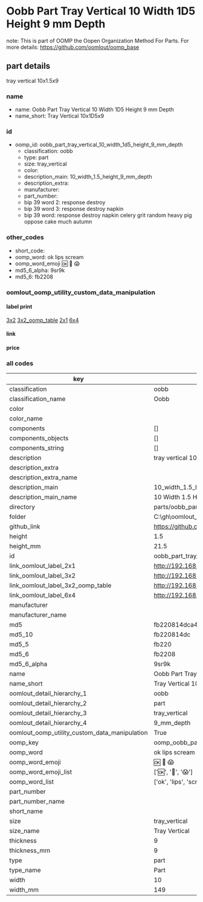 # Oobb Part Tray Vertical 10 Width 1D5 Height 9 mm Depth  

note: This is part of OOMP the Oopen Organization Method For Parts. For more details: https://github.com/oomlout/oomp_base

##  part details
  



tray vertical 10x1.5x9



### name
* name: Oobb Part Tray Vertical 10 Width 1D5 Height 9 mm Depth
* name_short: Tray Vertical 10x1D5x9 
### id
* oomp_id: oobb_part_tray_vertical_10_width_1d5_height_9_mm_depth
  * classification: oobb
  * type: part
  * size: tray_vertical
  * color: 
  * description_main: 10_width_1.5_height_9_mm_depth
  * description_extra: 
  * manufacturer: 
  * part_number: 
  * bip 39 word 2: response destroy
  * bip 39 word 3: response destroy napkin
  * bip 39 word: response destroy napkin celery grit random heavy pig oppose cake much autumn

### other_codes
* short_code: 
* oomp_word: ok lips scream
* oomp_word_emoji :ok: :lips: :scream:
* md5_6_alpha: 9sr9k
* md5_6: fb2208






### oomlout_oomp_utility_custom_data_manipulation
#### label print
[3x2](http://192.168.1.245:1112/?label=oomp%209sr9k)
[3x2_oomp_table](http://192.168.1.108:1112/?label=oomp%209sr9k)
[2x1](http://192.168.1.242:1112/?label=oomp%209sr9k)
[6x4](http://192.168.1.55:1112/?label=oomp%209sr9k)    

#### link

                              

#### price







### all codes 
| key | value |  
| --- | --- |  
| classification | oobb |  
| classification_name | Oobb |  
| color |  |  
| color_name |  |  
| components | [] |  
| components_objects | [] |  
| components_string | [] |  
| description | tray vertical 10x1.5x9 |  
| description_extra |  |  
| description_extra_name |  |  
| description_main | 10_width_1.5_height_9_mm_depth |  
| description_main_name | 10 Width 1.5 Height 9 mm Depth |  
| directory | parts/oobb_part_tray_vertical_10_width_1d5_height_9_mm_depth |  
| folder | C:\gh\oomlout_oobb_version_4_generated_parts\parts\oobb_part_tray_vertical_10_width_1d5_height_9_mm_depth |  
| github_link | https://github.com/oomlout/oomlout_oomp_part_src/tree/main/parts/oobb_part_tray_vertical_10_width_1d5_height_9_mm_depth |  
| height | 1.5 |  
| height_mm | 21.5 |  
| id | oobb_part_tray_vertical_10_width_1d5_height_9_mm_depth |  
| link_oomlout_label_2x1 | http://192.168.1.242:1112/?label=oomp%209sr9k |  
| link_oomlout_label_3x2 | http://192.168.1.245:1112/?label=oomp%209sr9k |  
| link_oomlout_label_3x2_oomp_table | http://192.168.1.108:1112/?label=oomp%209sr9k |  
| link_oomlout_label_6x4 | http://192.168.1.55:1112/?label=oomp%209sr9k |  
| manufacturer |  |  
| manufacturer_name |  |  
| md5 | fb220814dca48d4ec6b3525125cf0dbd |  
| md5_10 | fb220814dc |  
| md5_5 | fb220 |  
| md5_6 | fb2208 |  
| md5_6_alpha | 9sr9k |  
| name | Oobb Part Tray Vertical 10 Width 1D5 Height 9 mm Depth |  
| name_short | Tray Vertical 10x1D5x9  |  
| oomlout_detail_hierarchy_1 | oobb |  
| oomlout_detail_hierarchy_2 | part |  
| oomlout_detail_hierarchy_3 | tray_vertical |  
| oomlout_detail_hierarchy_4 | 9_mm_depth |  
| oomlout_oomp_utility_custom_data_manipulation | True |  
| oomp_key | oomp_oobb_part_tray_vertical_10_width_1d5_height_9_mm_depth |  
| oomp_word | ok lips scream |  
| oomp_word_emoji | :ok: :lips: :scream: |  
| oomp_word_emoji_list | [':ok:', ':lips:', ':scream:'] |  
| oomp_word_list | ['ok', 'lips', 'scream'] |  
| part_number |  |  
| part_number_name |  |  
| short_name |  |  
| size | tray_vertical |  
| size_name | Tray Vertical |  
| thickness | 9 |  
| thickness_mm | 9 |  
| type | part |  
| type_name | Part |  
| width | 10 |  
| width_mm | 149 |  
